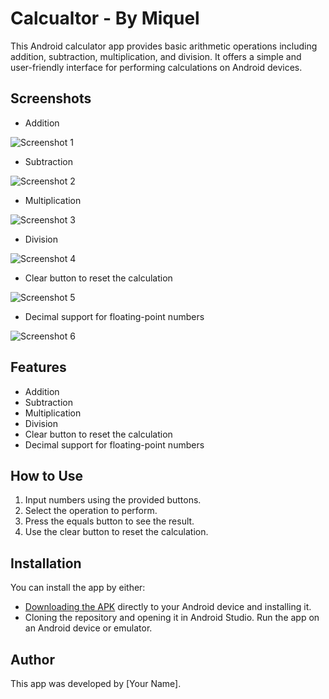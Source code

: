 # Calcualtor - By Miquel
This Android calculator app provides basic arithmetic operations including addition, subtraction, multiplication, and division. It offers a simple and user-friendly interface for performing calculations on Android devices.

## Screenshots
- Addition
  
![Screenshot 1](Images/additon.png)

- Subtraction
  
![Screenshot 2](Images/subtraction.png)

- Multiplication
  
![Screenshot 3](Images/multiplication.png)

- Division
  
![Screenshot 4](Images/division.png)

- Clear button to reset the calculation
  
![Screenshot 5](Images/clear.png)

- Decimal support for floating-point numbers
  
![Screenshot 6](Images/decimal.png)




## Features

- Addition
- Subtraction
- Multiplication
- Division
- Clear button to reset the calculation
- Decimal support for floating-point numbers
  
## How to Use

1. Input numbers using the provided buttons.
2. Select the operation to perform.
3. Press the equals button to see the result.
4. Use the clear button to reset the calculation.

## Installation

You can install the app by either:
- [Downloading the APK](app-debug.apk) directly to your Android device and installing it.
- Cloning the repository and opening it in Android Studio. Run the app on an Android device or emulator.

## Author

This app was developed by [Your Name].



